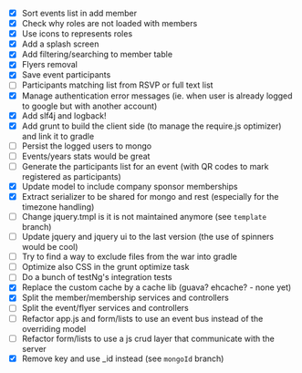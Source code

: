 ﻿ - [x] Sort events list in add member</s>
 - [x] Check why roles are not loaded with members</s>
 - [x] Use icons to represents roles
 - [x] Add a splash screen
 - [x] Add filtering/searching to member table
 - [x] Flyers removal
 - [x] Save event participants
 - [ ] Participants matching list from RSVP or full text list
 - [x] Manage authentication error messages (ie. when user is already logged to google but with another account)
 - [x] Add slf4j and logback!
 - [x] Add grunt to build the client side (to manage the require.js optimizer) and link it to gradle
 - [ ] Persist the logged users to mongo 
 - [ ] Events/years stats would be great
 - [ ] Generate the participants list for an event (with QR codes to mark registered as participants)
 - [x] Update model to include company sponsor memberships
 - [x] Extract serializer to be shared for mongo and rest (especially for the timezone handling)
 - [ ] Change jquery.tmpl is it is not maintained anymore (see `template` branch)
 - [ ] Update jquery and jquery ui to the last version (the use of spinners would be cool)
 - [ ] Try to find a way to exclude files from the war into gradle
 - [ ] Optimize also CSS in the grunt optimize task
 - [ ] Do a bunch of testNg's integration tests
 - [x] Replace the custom cache by a cache lib (guava? ehcache? - none yet)
 - [x] Split the member/membership services and controllers
 - [ ] Split the event/flyer services and controllers
 - [ ] Refactor app.js and form/lists to use an event bus instead of the overriding model
 - [ ] Refactor form/lists to use a js crud layer that communicate with the server
 - [x] Remove key and use _id instead (see `mongoId` branch)
